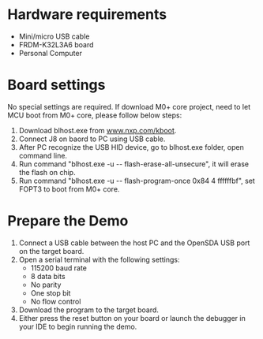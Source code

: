 Hardware requirements
=====================
- Mini/micro USB cable
- FRDM-K32L3A6 board
- Personal Computer

Board settings
============
No special settings are required.
If download M0+ core project, need to let MCU boot from M0+ core, please follow below steps:
1. Download blhost.exe from www.nxp.com/kboot.
2. Connect J8 on baord to PC using USB cable.
3. After PC recognize the USB HID device, go to blhost.exe folder, open command line.
4. Run command "blhost.exe -u -- flash-erase-all-unsecure", it will erase the flash on chip.
5. Run command "blhost.exe -u -- flash-program-once 0x84 4 ffffffbf", set FOPT3 to boot from M0+ core.

Prepare the Demo
===============
1.  Connect a USB cable between the host PC and the OpenSDA USB port on the target board. 
2.  Open a serial terminal with the following settings:
    - 115200 baud rate
    - 8 data bits
    - No parity
    - One stop bit
    - No flow control
3.  Download the program to the target board.
4.  Either press the reset button on your board or launch the debugger in your IDE to begin running the demo.

